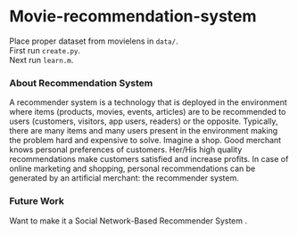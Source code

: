 # Movie-recommendation-system

Place proper dataset from movielens in `data/`.  
First run `create.py`.  
Next run `learn.m`. 

### About Recommendation System 

 A recommender system is a technology that is deployed in the environment where items (products, movies, events, articles) are to be recommended to users (customers, visitors, app users, readers) or the opposite. Typically, there are many items and many users present in the environment making the problem hard and expensive to solve. Imagine a shop. Good merchant knows personal preferences of customers. Her/His high quality recommendations make customers satisfied and increase profits. In case of online marketing and shopping, personal recommendations can be generated by an artificial merchant: the recommender system.
 
 ### Future Work
 Want to make it a Social Network-Based Recommender System .
